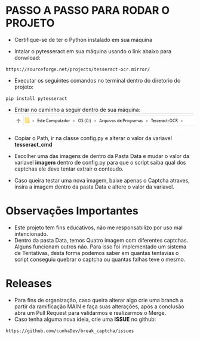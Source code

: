 # PASSO A PASSO PARA RODAR O PROJETO

- Certifique-se de ter o Python instalado em sua máquina

- Intalar o pytesseract em sua máquina usando o link abaixo para donwload:
```
https://sourceforge.net/projects/tesseract-ocr.mirror/
```
- Executar os seguintes comandos no terminal dentro do diretorio do projeto:
```
pip install pytesseract
```
- Entrar no caminho a seguir dentro de sua máquina:
![img_1.png](data/imagem_readme_nao_mexer.png)
- Copiar o Path, ir na classe config.py e alterar o valor da variavel **tesseract_cmd**

- Escolher uma das imagens de dentro da Pasta Data e mudar o valor da variavel **imagem** dentro de config.py para que o
script saiba qual dos captchas ele deve tentar extrair o conteudo.
- Caso queira testar uma nova imagem, baixe apenas o Captcha atraves, insira a imagem dentro da pasta Data e altere o valor
 da variavel.

# Observações Importantes

- Este projeto tem fins educativos, não me responsabilizo por uso mal intencionado.
- Dentro da pasta Data, temos Quatro imagem com diferentes captchas. Alguns funcionam outros não. Para isso foi implementado
um sistema de Tentativas, desta forma podemos saber em quantas tentavias o script conseguiu quebrar o captcha ou quantas 
falhas teve o mesmo.

# Releases
- Para fins de organização, caso queira alterar algo crie uma branch a partir da ramificação MAIN e faça suas alterações,
após a conclusão abra um Pull Request para validarmos e realizarmos o Merge.
- Caso tenha alguma nova ideia, crie uma **ISSUE** no github:
```
https://github.com/cunhaDev/break_captcha/issues
```
